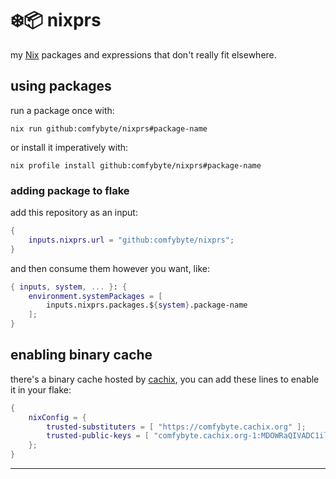 # ❄️📦️ nixprs
my [Nix](https://nixos.org/) packages and expressions that don't really fit elsewhere.

## using packages
run a package once with:
```
nix run github:comfybyte/nixprs#package-name
```

or install it imperatively with:
```
nix profile install github:comfybyte/nixprs#package-name
```

### adding package to flake
add this repository as an input:
```nix
{
    inputs.nixprs.url = "github:comfybyte/nixprs";
}
```

and then consume them however you want, like:
```nix
{ inputs, system, ... }: {
    environment.systemPackages = [
        inputs.nixprs.packages.${system}.package-name
    ];
}
```

## enabling binary cache
there's a binary cache hosted by [cachix](https://cachix.org), you can add these lines to enable it in your flake:

```nix
{
    nixConfig = {
        trusted-substituters = [ "https://comfybyte.cachix.org" ];
        trusted-public-keys = [ "comfybyte.cachix.org-1:MDOWRaQIVADC1iluO91OiGrC0gIG+iIe0koTGhYLycg=" ];
    };
}
```
***
